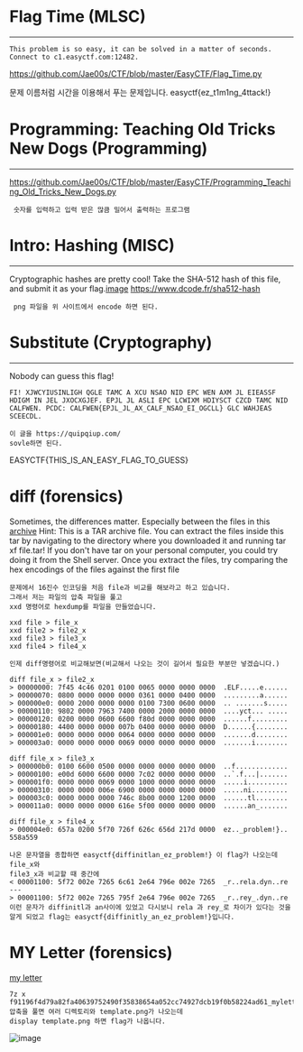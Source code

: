 # Flag Time (MLSC)
---
    This problem is so easy, it can be solved in a matter of seconds.
    Connect to c1.easyctf.com:12482.
https://github.com/Jae00s/CTF/blob/master/EasyCTF/Flag_Time.py

문제 이름처럼 시간을 이용해서 푸는 문제입니다.
easyctf{ez_t1m1ng_4ttack!}

# Programming: Teaching Old Tricks New Dogs (Programming)
---
https://github.com/Jae00s/CTF/blob/master/EasyCTF/Programming_Teaching_Old_Tricks_New_Dogs.py

     숫자를 입력하고 입력 받은 많큼 밀어서 출력하는 프로그램

# Intro: Hashing (MISC)
---
Cryptographic hashes are pretty cool! Take the SHA-512 hash of this file, and submit it as your flag.[image](https://github.com/Jae00s/CTF/blob/master/EasyCTF/decoded.png)
https://www.dcode.fr/sha512-hash

     png 파일을 위 사이트에서 encode 하면 된다.

# Substitute (Cryptography)
---
Nobody can guess this flag!

    FI! XJWCYIUSINLIGH QGLE TAMC A XCU NSAO NID EPC WEN AXM JL EIEASSF HDIGM IN JEL JXOCXGJEF. EPJL JL ASLI EPC LCWIXM HDIYSCT CZCD TAMC NID CALFWEN. PCDC: CALFWEN{EPJL_JL_AX_CALF_NSAO_EI_OGCLL} GLC WAHJEAS SCEECDL.

    이 글을 https://quipqiup.com/
    sovle하면 된다.
EASYCTF{THIS_IS_AN_EASY_FLAG_TO_GUESS}

# diff (forensics)
Sometimes, the differences matter. Especially between the files in this [archive](https://github.com/Jae00s/CTF/blob/master/EasyCTF/9e60f4f6dd55b56236d3d266bb7219c5b92e6542b32c2d42913f3063bc67c390_file.tar)
Hint: This is a TAR archive file. You can extract the files inside this tar by 
navigating to the directory where you downloaded it and running tar xf file.tar!
If you don't have tar on your personal computer, you could try doing it from the Shell server.
Once you extract the files, try comparing the hex encodings of the files against the first file

    문제에서 16진수 인코딩을 처음 file과 비교를 해보라고 하고 있습니다.
    그래서 저는 파일의 압축 파일을 풀고
    xxd 명령어로 hexdump를 파일을 만들었습니다.
    
    xxd file > file_x
    xxd file2 > file2_x
    xxd file3 > file3_x
    xxd file4 > file4_x

    인제 diff명령어로 비교해보면(비교해서 나오는 것이 길어서 필요한 부분만 넣겠습니다.)

    diff file_x > file2_x
    > 00000000: 7f45 4c46 0201 0100 0065 0000 0000 0000  .ELF.....e......
    > 00000070: 0800 0000 0000 0000 0361 0000 0400 0000  .........a......
    > 000000e0: 0000 2000 0000 0000 0100 7300 0600 0000  .. .......s.....
    > 00000110: 9802 0000 7963 7400 0000 2000 0000 0000  ....yct... .....
    > 00000120: 0200 0000 0600 6600 f80d 0000 0000 0000  ......f.........
    > 00000180: 4400 0000 0000 007b 0400 0000 0000 0000  D......{........
    > 000001e0: 0000 0000 0000 0064 0000 0000 0000 0000  .......d........
    > 000003a0: 0000 0000 0000 0069 0000 0000 0000 0000  .......i........
    
    diff file_x > file3_x
    > 000000b0: 0100 6600 0500 0000 0000 0000 0000 0000  ..f.............
    > 00000100: e00d 6000 6600 0000 7c02 0000 0000 0000  ..`.f...|.......
    > 000001f0: 0000 0000 0069 0000 1000 0000 0000 0000  .....i..........
    > 00000310: 0000 0000 006e 6900 0000 0000 0000 0000  .....ni.........
    > 000003c0: 0000 0000 0000 746c 8b00 0000 1200 0000  ......tl........
    > 000011a0: 0000 0000 0000 616e 5f00 0000 0000 0000  ......an_.......
    
    diff file_x > file4_x
    > 000004e0: 657a 0200 5f70 726f 626c 656d 217d 0000  ez.._problem!}..
    558a559

    나온 문자열을 종합하면 easyctf{diffinitlan_ez_problem!} 이 flag가 나오는데 file_x와
    file3_x과 비교할 때 중간에 
    < 00001100: 5f72 002e 7265 6c61 2e64 796e 002e 7265  _r..rela.dyn..re
    ---
    > 00001100: 5f72 002e 7265 795f 2e64 796e 002e 7265  _r..rey_.dyn..re
    이런 문자가 diffinitl과 an사이에 있었고 다시보니 rela 과 rey_로 차이가 있다는 것을
    알게 되었고 flag는 easyctf{diffinitly_an_ez_problem!}입니다.
    
# MY Letter (forensics)
[my letter](https://github.com/Jae00s/CTF/blob/master/EasyCTF/f91196f4d79a82fa40639752490f35838654a052cc74927dcb19f0b58224ad61_myletter.docx)
    
    7z x f91196f4d79a82fa40639752490f35838654a052cc74927dcb19f0b58224ad61_myletter.docx
    압축을 풀면 여러 디렉토리와 template.png가 나오는데
    display template.png 하면 flag가 나옵니다.
![image](https://user-images.githubusercontent.com/36340157/36915665-e1f9a2ee-1e94-11e8-9e62-ddee1fcb71ba.png)
